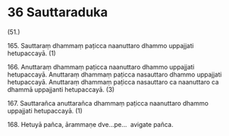 # 36 Sauttaraduka

(51.)

165\. Sauttaraṃ dhammaṃ paṭicca naanuttaro dhammo uppajjati hetupaccayā. (1)

166\. Anuttaraṃ dhammaṃ paṭicca naanuttaro dhammo uppajjati hetupaccayā. Anuttaraṃ dhammaṃ paṭicca nasauttaro dhammo uppajjati hetupaccayā. Anuttaraṃ dhammaṃ paṭicca nasauttaro ca naanuttaro ca dhammā uppajjanti hetupaccayā. (3)

167\. Sauttarañca anuttarañca dhammaṃ paṭicca naanuttaro dhammo uppajjati hetupaccayā. (1)

168\. Hetuyā pañca, ārammaṇe dve…pe…  avigate pañca.
